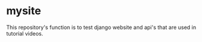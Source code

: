 # mysite
This repository's function is to test django website and api's that are used in tutorial videos.
